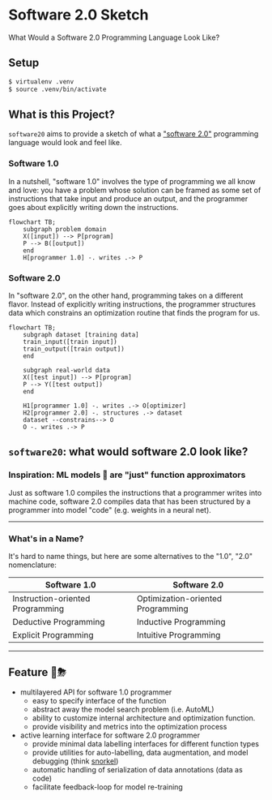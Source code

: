 # Software 2.0 Sketch

What Would a Software 2.0 Programming Language Look Like?

## Setup

```bash
$ virtualenv .venv
$ source .venv/bin/activate
```

## What is this Project?

`software20` aims to provide a sketch of what a
["software 2.0"](https://blog.nodejs.dk/wp-content/uploads/2017/11/software-2-0-a64152b37c35)
programming language would look and feel like.

### Software 1.0

In a nutshell, "software 1.0" involves the type of programming we all know and
love: you have a problem whose solution can be framed as some set of
instructions that take input and produce an output, and the programmer goes
about explicitly writing down the instructions.

```mermaid
flowchart TB;
    subgraph problem domain
    X([input]) --> P[program]
    P --> B([output])
    end
    H[programmer 1.0] -. writes .-> P
```

### Software 2.0

In "software 2.0", on the other hand, programming takes on a different flavor.
Instead of explicitly writing instructions, the programmer structures data
which constrains an optimization routine that finds the program for us.

```mermaid
flowchart TB;
    subgraph dataset [training data]
    train_input([train input])
    train_output([train output])
    end

    subgraph real-world data
    X([test input]) --> P[program]
    P --> Y([test output])
    end

    H1[programmer 1.0] -. writes .-> O[optimizer]
    H2[programmer 2.0] -. structures .-> dataset
    dataset --constrains--> O
    O -. writes .-> P
```


## `software20`: what would software 2.0 look like?

### Inspiration: ML models 🤖 are "just" function approximators

Just as software 1.0 compiles the instructions that a programmer writes into
machine code, software 2.0 compiles data that has been structured by a programmer
into model "code" (e.g. weights in a neural net).

---

### What's in a Name?

It's hard to name things, but here are some alternatives to the "1.0", "2.0"
nomenclature:

| Software 1.0 | Software 2.0  |
--- | ---
| Instruction-oriented Programming | Optimization-oriented Programming |
| Deductive Programming | Inductive Programming |
| Explicit Programming | Intuitive Programming |

---

## Feature 🧠⛈

- multilayered API for software 1.0 programmer
  - easy to specify interface of the function
  - abstract away the model search problem (i.e. AutoML)
  - ability to customize internal architecture and optimization function.
  - provide visibility and metrics into the optimization process
- active learning interface for software 2.0 programmer
  - provide minimal data labelling interfaces for different function types
  - provide utilities for auto-labelling, data augmentation, and model
    debugging (think [snorkel](https://www.snorkel.org/))
  - automatic handling of serialization of data annotations (data as code)
  - facilitate feedback-loop for model re-training
